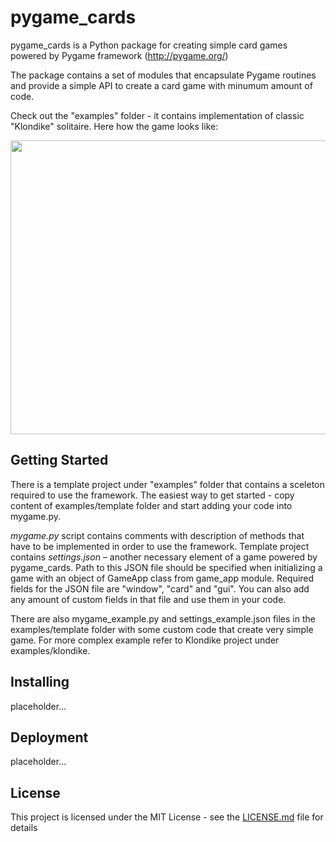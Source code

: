 # pygame_cards

pygame_cards is a Python package for creating simple card games powered by Pygame framework (http://pygame.org/)

The package contains a set of modules that encapsulate Pygame routines and provide a simple API to create a card game with minumum amount of code.

Check out the "examples" folder - it contains implementation of classic "Klondike" solitaire. Here how the game looks like:

<img src="https://github.com/vannov/pygame_cards/blob/int/examples/klondike/klondike.png" width="570" height="470"/>

## Getting Started

There is a template project under "examples" folder that contains a sceleton required to use the framework. The easiest way to get started - copy content of examples/template folder and start adding your code into mygame.py. 

*mygame.py* script contains comments with description of methods that have to be implemented in order to use the framework.
Template project contains *settings.json* – another necessary element of a game powered by pygame_cards. Path to this JSON file should be specified when initializing a game with an object of GameApp class from game_app module. Required fields for the JSON file are "window", "card" and "gui". You can also add any amount of custom fields in that file and use them in your code.

There are also mygame_example.py and settings_example.json files in the examples/template folder with some custom code that create very simple game. For more complex example refer to Klondike project under examples/klondike.

## Installing

placeholder...

## Deployment

placeholder...

## License

This project is licensed under the MIT License - see the [LICENSE.md](LICENSE.md) file for details